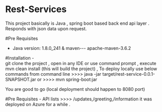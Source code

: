 # Rest-Services

This project basically is Java , spring boot based back end api layer .
Responds with json data upon request.

#Pre Requisites
  -   Java version: 1.8.0_241  & maven--- apache-maven-3.6.2

#Installation -  
  git clone the project , open in any IDE or use command prompt , execute mvn clean install (this will build the project) ,                     To deploy locally use below commands from command line 
      >>>>          java -jar target/rest-service-0.0.1-SNAPSHOT.jar
      or
      >>>>          mvn spring-boot:jar

You are good to go (local deployment should happen to 8080 port)
  
#Pre Requisites - 
API lists >>>>         /updates,/greeting,/information
it was deployed on Azure for a while .
